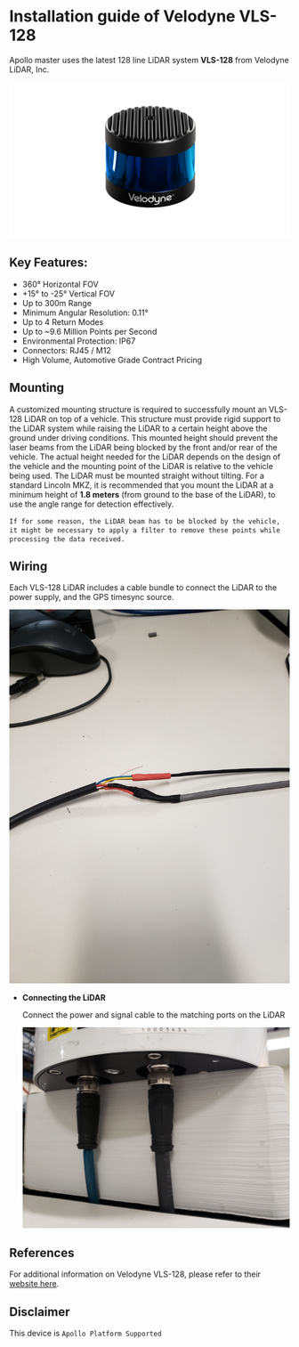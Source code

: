# Installation guide of Velodyne VLS-128

Apollo master uses the latest 128 line LiDAR system **VLS-128** from Velodyne LiDAR, Inc.

![](images/VLS_128.png)

## Key Features:

- 360° Horizontal FOV
- +15° to -25° Vertical FOV
- Up to 300m Range
- Minimum Angular Resolution: 0.11°
- Up to 4 Return Modes
- Up to ~9.6 Million Points per Second
- Environmental Protection: IP67
- Connectors: RJ45 / M12
- High Volume, Automotive Grade Contract Pricing


## Mounting

A customized mounting structure is required to successfully mount an VLS-128 LiDAR on top of a vehicle. This structure must provide rigid support to the LiDAR system while raising the LiDAR to a certain height above the ground under driving conditions. This mounted height should prevent the laser beams from the LiDAR being blocked by the front and/or rear of the vehicle. The actual height needed for the LiDAR depends on the design of the vehicle and the mounting point of the LiDAR is relative to the vehicle being used. The LiDAR must be mounted straight without tilting. 
For a standard Lincoln MKZ, it is recommended that you mount the LiDAR at a minimum height of **1.8 meters** (from ground to the base of the LiDAR), to use the angle range for detection effectively.

```
If for some reason, the LiDAR beam has to be blocked by the vehicle, it might be necessary to apply a filter to remove these points while processing the data received.
```

## Wiring

Each VLS-128 LiDAR includes a cable bundle to connect the LiDAR to the power supply, and the GPS timesync source.

![](images/power_cable.jpg)

* **Connecting the LiDAR**

   Connect the power and signal cable to the matching ports on the LiDAR

   ![](images/Connectors.jpg)

## References

For additional information on Velodyne VLS-128, please refer to their 
[website here](https://velodynelidar.com/vls-128.html).

## Disclaimer

This device is `Apollo Platform Supported`
      
